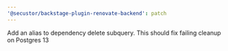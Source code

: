 ```yaml
---
'@secustor/backstage-plugin-renovate-backend': patch
---
```


Add an alias to dependency delete subquery. This should fix failing cleanup on Postgres 13
